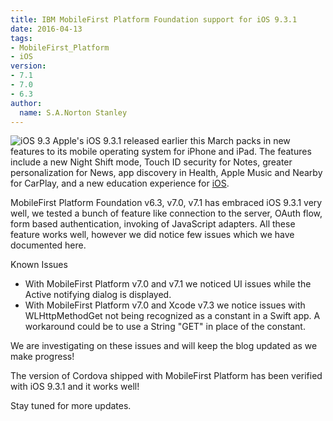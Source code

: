 ```yaml
---
title: IBM MobileFirst Platform Foundation support for iOS 9.3.1
date: 2016-04-13
tags:
- MobileFirst_Platform
- iOS
version:
- 7.1
- 7.0
- 6.3
author:
  name: S.A.Norton Stanley
---
```

![iOS 9.3](https://dl.dropboxusercontent.com/s/las86rdppknh4n1/ios9.3resize.jpg?dl=0)
Apple's iOS 9.3.1 released earlier this March packs in new features to its mobile operating system for iPhone and iPad. The features include a new Night Shift mode, Touch ID security for Notes, greater personalization for News, app discovery in Health, Apple Music and Nearby for CarPlay, and a new education experience for [iOS](http://www.apple.com/ios/updates/).

MobileFirst Platform Foundation v6.3, v7.0, v7.1 has embraced iOS 9.3.1 very well, we tested a bunch of feature like connection to the server, OAuth flow, form based authentication, invoking of JavaScript adapters. All these feature works well, however we did notice few issues which we have documented here.

Known Issues

- With MobileFirst Platform v7.0 and v7.1 we noticed UI issues while the Active notifying dialog is displayed. 
- With MobileFirst Platform v7.0 and Xcode v7.3 we notice issues with WLHttpMethodGet not being recognized as a constant in a Swift app. A workaround could be to use a String "GET" in place of the constant.

We are investigating on these issues and will keep the blog updated as we make progress!

The version of Cordova shipped with MobileFirst Platform has been verified with iOS 9.3.1 and it works well!

Stay tuned for more updates.